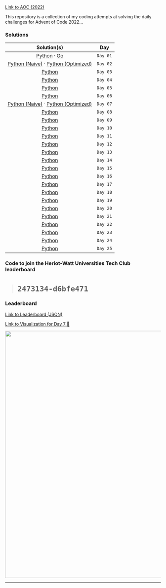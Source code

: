 
[Link to AOC (2022)](https://adventofcode.com/2022)

This repository is a collection of my coding attempts at solving the daily challenges for Advent of Code 2022...

### Solutions

|                                     Solution(s)                                      |   Day    |
| :----------------------------------------------------------------------------------: | :------: |
|             [Python](./day_1/solution.ipynb) · [Go](./day_1/solution.go)             | `Day 01` |
| [Python (Naive)](./day_2/solution.ipynb) · [Python (Optimized)](./day_2/solution.py) | `Day 02` |
|                           [Python](./day_3/solution.ipynb)                           | `Day 03` |
|                           [Python](./day_4/solution.ipynb)                           | `Day 04` |
|                           [Python](./day_5/solution.ipynb)                           | `Day 05` |
|                           [Python](./day_6/solution.ipynb)                           | `Day 06` |
| [Python (Naive)](./day_7/solution.ipynb) · [Python (Optimized)](./day_7/solution.py) | `Day 07` |
|                           [Python](./day_8/solution.ipynb)                           | `Day 08` |
|                           [Python](./day_9/solution.ipynb)                           | `Day 09` |
|                          [Python](./day_10/solution.ipynb)                           | `Day 10` |
|                          [Python](./day_11/solution.ipynb)                           | `Day 11` |
|                          [Python](./day_12/solution.ipynb)                           | `Day 12` |
|                          [Python](./day_13/solution.ipynb)                           | `Day 13` |
|                          [Python](./day_14/solution.ipynb)                           | `Day 14` |
|                          [Python](./day_15/solution.py)                              | `Day 15` |
|                          [Python](./day_16/solution.py)                              | `Day 16` |
|                          [Python](./day_17/solution.py)                              | `Day 17` |
|                          [Python](./day_18/solution.py)                              | `Day 18` |
|                          [Python](./day_19/solution.py)                              | `Day 19` |
|                          [Python](./day_20/solution.py)                              | `Day 20` |
|                          [Python](./day_21/solution.py)                              | `Day 21` |
|                          [Python](./day_22/solution.py)                              | `Day 22` |
|                          [Python](./day_23/solution.py)                              | `Day 23` |
|                          [Python](./day_24/solution.py)                              | `Day 24` |
|                          [Python](./day_25/solution.ipynb)                           | `Day 25` |

### Code to join the Heriot-Watt Universities Tech Club leaderboard          
> # ```2473134-d6bfe471```

### Leaderboard

<a href="https://gaurav-gosain.github.io/Advent-Of-Code-2022/leaderboard" target="_blank">Link to Leaderboard (JSON)</a>

<a href="https://gaurav-gosain.github.io/Advent-Of-Code-2022/day_7/viz" target="_blank">Link to Visualization for Day 7 👀</a>

<img src="dub.svg" width="800px" height="800px">

---

